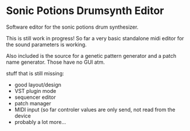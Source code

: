 Sonic Potions Drumsynth Editor
==============================

Software editor for the sonic potions drum synthesizer.

This is still work in progress!
So far a very basic standalone midi editor for the sound parameters is working.

Also included is the source for a genetic pattern generator and a patch name generator.
Those have no GUI atm.

stuff that is still missing:
- good layout/design
- VST plugin mode
- sequencer editor
- patch manager
- MIDI input (so far controler values are only send, not read from the device
- probably a lot more...